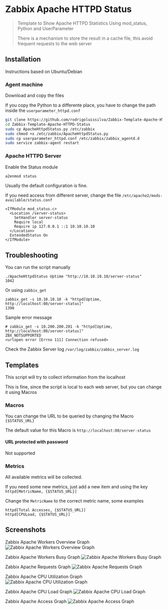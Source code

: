 
# Zabbix Apache HTTPD Status

> Template to Show Apache HTTPD Statistics Using mod_status, Python and UserParameter
> 
> There is a mechanism to store the result in a cache file, this avoid frequent requests to the web server

## Installation

Instructions based on Ubuntu/Debian

### Agent machine

Download and copy the files

If you copy the Python to a differente place, you have to change the path inside the `userparameter_httpd.conf`

```sh
git clone https://github.com/rodrigoluissilva/Zabbix-Template-Apache-HTTPD-Status.git
cd Zabbix-Template-Apache-HTTPD-Status
sudo cp ApacheHttpdStatus.py /etc/zabbix
sudo chmod +x /etc/zabbix/ApacheHttpdStatus.py
sudo cp userparameter_httpd.conf /etc/zabbix/zabbix_agentd.d
sudo service zabbix-agent restart
```

### Apache HTTPD Server

Enable the Status module

```sh
a2enmod status
```

Usually the default configuration is fine.

If you need access from different server, change the file `/etc/apache2/mods-available/status.conf`

```
<IfModule mod_status.c>
  <Location /server-status>
    SetHandler server-status
    Require local
    Require ip 127.0.0.1 ::1 10.10.10.10
  </Location>
  ExtendedStatus On
</IfModule>
```

## Troubleshooting

You can run the script manually

```
./ApacheHttpdStatus Uptime "http://10.10.10.10/server-status"
1042
```

Or using `zabbix_get`

```
zabbix_get -s 10.10.10.10 -k "httpd[Uptime, http://localhost:80/server-status]"
1390
```

Sample error message

```
# zabbix_get -s 10.200.200.201 -k "httpd[Uptime, http://localhost:80/server-status]"
ZBX_NOTSUPPORTED
<urlopen error [Errno 111] Connection refused>
```

Check the Zabbix Server log `/var/log/zabbix/zabbix_server.log`


## Templates

This script will try to collect information from the localhost

This is fine, since the script is local to each web server, but you can change it using Macros

### Macros

You can change the URL to be queried by changing the Macro `{$STATUS_URL}`

The default value for this Macro is `http://localhost:80/server-status`

#### URL protected with password

Not supported

### Metrics

All available metrics will be collected.

If you need some new metrics, just add a new item and using the key `httpd[MetricName, {$STATUS_URL}]`

Change the `MetricName` to the correct metric name, some examples

```
httpd[Total Accesses, {$STATUS_URL}]
httpd[CPULoad, {$STATUS_URL}]
```

## Screenshots


Zabbix Apache Workers Overview Graph
![Zabbix Apache Workers Overview Graph](https://image.prntscr.com/image/DPdJMyXGQHaF_9AM7v7dWw.png)

Zabbix Apache Workers Busy Graph
![Zabbix Apache Workers Busy Graph](https://image.prntscr.com/image/uIvOkTVeSWukjilAuRIN1Q.png)

Zabbix Apache Requests Graph
![Zabbix Apache Requests Graph](https://image.prntscr.com/image/9qFhS-CWQqeNuFFAjGvvmQ.png)

Zabbix Apache CPU Utilization Graph
![Zabbix Apache CPU Utilization Graph](https://image.prntscr.com/image/EJADiiaKR5WG-EP8dDtHjA.png)

Zabbix Apache CPU Load Graph
![Zabbix Apache CPU Load Graph](https://image.prntscr.com/image/WLE-k4gqTAaHoLAHKER4Rg.png)

Zabbix Apache Access Graph
![Zabbix Apache Access Graph](https://image.prntscr.com/image/VqEG71F_TemH8HutlYxhVQ.png)
